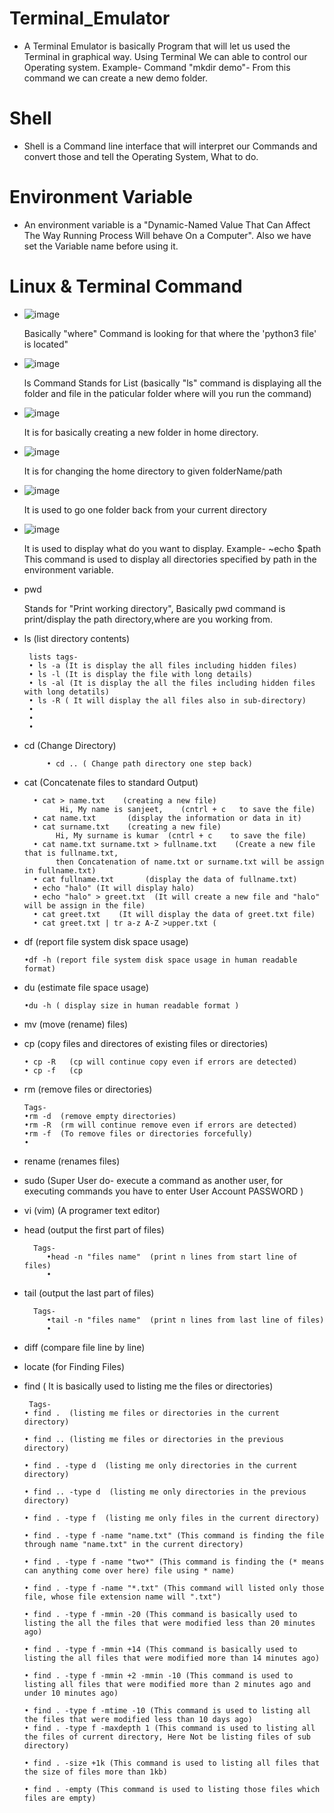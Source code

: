 #  Terminal_Emulator
 - A Terminal Emulator is basically Program that will let us used the Terminal in graphical way. Using Terminal We can able to control our Operating system.
 Example- Command "mkdir demo"- From this command we can create a new demo folder.  
#  Shell
 - Shell is a Command line interface that will interpret our Commands and convert those and tell the Operating System, What to do.

#  Environment Variable
  - An environment variable is a "Dynamic-Named Value That Can Affect The Way Running Process Will behave On a Computer". Also we have set the Variable name before using it.

#  Linux & Terminal Command
 -  ![image](https://user-images.githubusercontent.com/89514486/156747336-bfda4884-e39d-4e4f-bed9-6069b6919ae6.png)
           
      Basically "where" Command is looking for that where the 'python3 file' is located"
 - ![image](https://user-images.githubusercontent.com/89514486/156747456-0759f75f-9153-42e5-a3de-1f6e17dec6c3.png)
           
      ls Command Stands for List (basically "ls" command is displaying all the folder and file in the paticular folder where will you run the command)
      
 - ![image](https://user-images.githubusercontent.com/89514486/156866629-9b80e303-9dd2-4cbe-bcec-2ad3a00b80af.png)
 
    It is for basically creating a new folder in home directory.
    
 - ![image](https://user-images.githubusercontent.com/89514486/156866670-2846c437-d8bd-4453-93fc-d2a2ed6d08d9.png)
 
    It is for changing the home directory to given folderName/path
 - ![image](https://user-images.githubusercontent.com/89514486/156866700-9bdf11b0-2d1a-4456-b018-ff08da1944e3.png)
 
    It is used to go one folder back from your current directory
 - ![image](https://user-images.githubusercontent.com/89514486/156867236-bdbdd37a-dd3e-42f8-8cf3-2cc338a8dc59.png)
 
    It is used to display what do you want to display.
    Example- ~echo $path
              This command is used to display all directories specified by path in the environment variable.
              
  - pwd
   
    Stands for "Print working directory", Basically pwd command is print/display the path directory,where are you working from.
 
 - ls (list directory contents)
    
        lists tags-
        • ls -a (It is display the all files including hidden files)
        • ls -l (It is display the file with long details)
        • ls -al (It is display the all the files including hidden files with long detatils)
        • ls -R ( It will display the all files also in sub-directory)
        •
        •
        • 
    
 - cd       (Change Directory)
              
            • cd .. ( Change path directory one step back)
             
 
 - cat     (Concatenate files to standard Output)
             
         • cat > name.txt    (creating a new file)
               Hi, My name is sanjeet,    (cntrl + c   to save the file)
         • cat name.txt       (display the information or data in it)
         • cat surname.txt    (creating a new file)
              Hi, My surname is kumar  (cntrl + c    to save the file)
         • cat name.txt surname.txt > fullname.txt    (Create a new file that is fullname.txt, 
              then Concatenation of name.txt or surname.txt will be assign in fullname.txt)
         • cat fullname.txt       (display the data of fullname.txt)
         • echo "halo" (It will display halo)
         • echo "halo" > greet.txt  (It will create a new file and "halo" will be assign in the file)
         • cat greet.txt    (It will display the data of greet.txt file)
         • cat greet.txt | tr a-z A-Z >upper.txt (
         
- df      (report file system disk space usage)

      •df -h (report file system disk space usage in human readable format)
- du      (estimate file space usage)
     
      •du -h ( display size in human readable format )
     
      
- mv      (move (rename) files)
- cp      (copy files and directores of existing files or directories)

      • cp -R   (cp will continue copy even if errors are detected)
      • cp -f   (cp      
- rm      (remove files or directories)
           
      Tags-
      •rm -d  (remove empty directories)
      •rm -R  (rm will continue remove even if errors are detected)
      •rm -f  (To remove files or directories forcefully)
      •
- rename  (renames files)
- sudo    (Super User do- execute a command as another user, for executing commands you have to enter User Account PASSWORD )
- vi (vim) (A programer text editor)
- head (output the first part of files)
  
        Tags-
           •head -n "files name"  (print n lines from start line of files)
           •
- tail (output the last part of files)
         
        Tags-
           •tail -n "files name"  (print n lines from last line of files)
           •
- diff (compare file line by line)
- locate (for Finding Files)
- find ( It is basically used to listing me the files or directories)

       Tags-
      • find .  (listing me files or directories in the current directory)

      • find .. (listing me files or directories in the previous directory)

      • find . -type d  (listing me only directories in the current directory)

      • find .. -type d  (listing me only directories in the previous directory)

      • find . -type f  (listing me only files in the current directory)

      • find . -type f -name "name.txt" (This command is finding the file through name "name.txt" in the current directory)

      • find . -type f -name "two*" (This command is finding the (* means can anything come over here) file using * name)

      • find . -type f -name "*.txt" (This command will listed only those file, whose file extension name will ".txt")

      • find . -type f -mmin -20 (This command is basically used to listing the all the files that were modified less than 20 minutes ago)

      • find . -type f -mmin +14 (This command is basically used to listing the all files that were modified more than 14 minutes ago)

      • find . -type f -mmin +2 -mmin -10 (This command is used to listing all files that were modified more than 2 minutes ago and under 10 minutes ago) 

      • find . -type f -mtime -10 (This command is used to listing all the files that were modified less than 10 days ago)
      • find . -type f -maxdepth 1 (This command is used to listing all the files of current directory, Here Not be listing files of sub directory)

      • find . -size +1k (This command is used to listing all files that the size of files more than 1kb)

      • find . -empty (This command is used to listing those files which files are empty)
